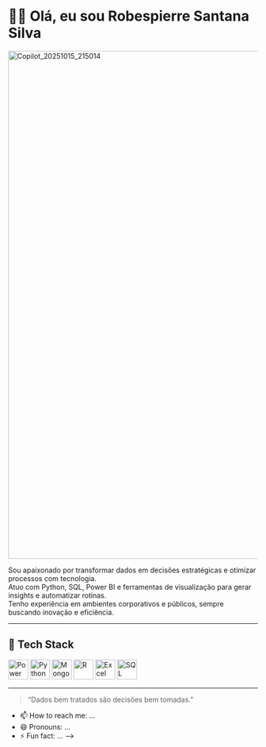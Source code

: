 # 👋🏽 Olá, eu sou Robespierre Santana Silva

<img width="1536" height="1024" alt="Copilot_20251015_215014" src="https://github.com/user-attachments/assets/aefd3e9c-b922-42e8-9958-3b7633e7d083" />


Sou apaixonado por transformar dados em decisões estratégicas e otimizar processos com tecnologia.  
Atuo com Python, SQL, Power BI e ferramentas de visualização para gerar insights e automatizar rotinas.  
Tenho experiência em ambientes corporativos e públicos, sempre buscando inovação e eficiência.

---

## 🚀 Tech Stack

<p align="left">
  <img src="https://img.icons8.com/color/48/power-bi.png" alt="Power BI" width="40"/>
  <img src="https://img.icons8.com/color/48/python.png" alt="Python" width="40"/>
  <img src="https://img.icons8.com/color/48/mongodb.png" alt="MongoDB" width="40"/>
  <img src="https://www.r-project.org/logo/Rlogo.png" alt="R" width="40"/>
  <img src="https://img.icons8.com/color/48/microsoft-excel-2019.png" alt="Excel" width="40"/>
  <img src="https://img.icons8.com/color/48/sql.png" alt="SQL" width="40"/>
</p>

---



> “Dados bem tratados são decisões bem tomadas.”



- 📫 How to reach me: ...
- 😄 Pronouns: ...
- ⚡ Fun fact: ...
-->
